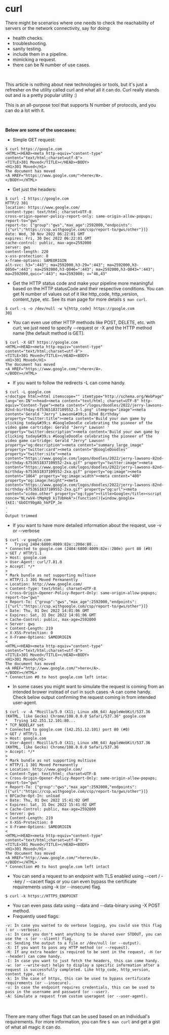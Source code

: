 # curl #

There might be scenarios where one needs to check the reachability of servers or the network connectivity, say for doing:
- health checks.
- troubleshooting.
- sanity testing.
- include them in a pipeline.
- mimicking a request. 
- there can be N number of use cases.

</br>


This article is nothing about new technologies or tools, but it's just a refresher on the utility called curl and what all it can do. Curl really stands out and is a pretty popular utility :)

This is an all-purpose tool that supports N number of protocols, and you can do a lot with it.

</br>


**Below are some of the usecases:**
- Simple GET request:
```
$ curl https://google.com
<HTML><HEAD><meta http-equiv="content-type" content="text/html;charset=utf-8">
<TITLE>301 Moved</TITLE></HEAD><BODY>
<H1>301 Moved</H1>
The document has moved
<A HREF="https://www.google.com/">here</A>.
</BODY></HTML>
```
- Get just the headers:
```
$ curl -I https://google.com
HTTP/2 301
location: https://www.google.com/
content-type: text/html; charset=UTF-8
cross-origin-opener-policy-report-only: same-origin-allow-popups; report-to="gws"
report-to: {"group":"gws","max_age":2592000,"endpoints":[{"url":"https://csp.withgoogle.com/csp/report-to/gws/other"}]}
date: Wed, 30 Nov 2022 06:22:01 GMT
expires: Fri, 30 Dec 2022 06:22:01 GMT
cache-control: public, max-age=2592000
server: gws
content-length: 220
x-xss-protection: 0
x-frame-options: SAMEORIGIN
alt-svc: h3=":443"; ma=2592000,h3-29=":443"; ma=2592000,h3-Q050=":443"; ma=2592000,h3-Q046=":443"; ma=2592000,h3-Q043=":443"; ma=2592000,quic=":443"; ma=2592000; v="46,43"
```
- Get the HTTP status code and make your pipeline more meaningful based on the HTTP statusCode and their respective conditions. You can get N number of values out of it like http_code, http_version, content_type, etc. See its man page for more details `$ man curl`.
```
$ curl -s -o /dev/null -w %{http_code} https://google.com
301
```
- You can even use other HTTP methods like POST, DELETE, etc. with curl; we just need to specify --request or -X and the HTTP method name [the default method is GET].
```
$ curl -X GET https://google.com
<HTML><HEAD><meta http-equiv="content-type" content="text/html;charset=utf-8">
<TITLE>301 Moved</TITLE></HEAD><BODY>
<H1>301 Moved</H1>
The document has moved
<A HREF="https://www.google.com/">here</A>.
</BODY></HTML>
```
- If you want to follow the redirects -L can come handy.
```
$ curl -L google.com 
<!doctype html><html itemscope="" itemtype="http://schema.org/WebPage" lang="en-IN"><head><meta content="text/html; charset=UTF-8" http-equiv="Content-Type"><meta content="/logos/doodles/2022/jerry-lawsons-82nd-birthday-6753651837109552.3-l.png" itemprop="image"><meta content='Gerald "Jerry" Lawson&#39;s 82nd Birthday' property="twitter:title"><meta content='Build your own game by clicking today&#39;s #GoogleDoodle celebrating the pioneer of the video game cartridge: Gerald "Jerry" Lawson! ' property="twitter:description"><meta content='Build your own game by clicking today&#39;s #GoogleDoodle celebrating the pioneer of the video game cartridge: Gerald "Jerry" Lawson! ' property="og:description"><meta content="summary_large_image" property="twitter:card"><meta content="@GoogleDoodles" property="twitter:site"><meta content="https://www.google.com/logos/doodles/2022/jerry-lawsons-82nd-birthday-6753651837109552-2xa.gif" property="twitter:image"><meta content="https://www.google.com/logos/doodles/2022/jerry-lawsons-82nd-birthday-6753651837109552-2xa.gif" property="og:image"><meta content="1064" property="og:image:width"><meta content="400" property="og:image:height"><meta content="https://www.google.com/logos/doodles/2022/jerry-lawsons-82nd-birthday-6753651837109552-2xa.gif" property="og:url"><meta content="video.other" property="og:type"><title>Google</title><script nonce="NLrwV4-tMqHq9_kiTUbHoA">(function(){window.google={kEI:'GbOIY9bgAb_hkPIP_Je
.
.
Output trimmed
```
- If you want to have more detailed information about the request, use -v or --verbose
```
$ curl -v google.com 
*   Trying 2404:6800:4009:82e::200e:80...
* Connected to google.com (2404:6800:4009:82e::200e) port 80 (#0)
> GET / HTTP/1.1
> Host: google.com
> User-Agent: curl/7.81.0
> Accept: */*
> 
* Mark bundle as not supporting multiuse
< HTTP/1.1 301 Moved Permanently
< Location: http://www.google.com/
< Content-Type: text/html; charset=UTF-8
< Cross-Origin-Opener-Policy-Report-Only: same-origin-allow-popups; report-to="gws"
< Report-To: {"group":"gws","max_age":2592000,"endpoints":[{"url":"https://csp.withgoogle.com/csp/report-to/gws/other"}]}
< Date: Thu, 01 Dec 2022 14:01:06 GMT
< Expires: Sat, 31 Dec 2022 14:01:06 GMT
< Cache-Control: public, max-age=2592000
< Server: gws
< Content-Length: 219
< X-XSS-Protection: 0
< X-Frame-Options: SAMEORIGIN
< 
<HTML><HEAD><meta http-equiv="content-type" content="text/html;charset=utf-8">
<TITLE>301 Moved</TITLE></HEAD><BODY>
<H1>301 Moved</H1>
The document has moved
<A HREF="http://www.google.com/">here</A>.
</BODY></HTML>
* Connection #0 to host google.com left intac
```
- In some cases you might want to simulate the request is coming from an intended brower instead of curl in such cases -A can come handy. Check below output confirming the request coming in from intended user-agent.
```
$ curl -v -A "Mozilla/5.0 (X11; Linux x86_64) AppleWebKit/537.36 (KHTML, like Gecko) Chrome/108.0.0.0 Safari/537.36" google.com 
*   Trying 142.251.12.101:80...
* TCP_NODELAY set
* Connected to google.com (142.251.12.101) port 80 (#0)
> GET / HTTP/1.1
> Host: google.com
> User-Agent: Mozilla/5.0 (X11; Linux x86_64) AppleWebKit/537.36 (KHTML, like Gecko) Chrome/108.0.0.0 Safari/537.36
> Accept: */*
> 
* Mark bundle as not supporting multiuse
< HTTP/1.1 301 Moved Permanently
< Location: http://www.google.com/
< Content-Type: text/html; charset=UTF-8
< Cross-Origin-Opener-Policy-Report-Only: same-origin-allow-popups; report-to="gws"
< Report-To: {"group":"gws","max_age":2592000,"endpoints":[{"url":"https://csp.withgoogle.com/csp/report-to/gws/other"}]}
< BFCache-Opt-In: unload
< Date: Thu, 01 Dec 2022 15:41:02 GMT
< Expires: Sat, 31 Dec 2022 15:41:02 GMT
< Cache-Control: public, max-age=2592000
< Server: gws
< Content-Length: 219
< X-XSS-Protection: 0
< X-Frame-Options: SAMEORIGIN
< 
<HTML><HEAD><meta http-equiv="content-type" content="text/html;charset=utf-8">
<TITLE>301 Moved</TITLE></HEAD><BODY>
<H1>301 Moved</H1>
The document has moved
<A HREF="http://www.google.com/">here</A>.
</BODY></HTML>
* Connection #0 to host google.com left intact
```
- You can send a request to an endpoint with TLS enabled using --cert / --key / --cacert flags or you can even bypass the certificate requirements using -k (or --insecure) flag. 
```
$ curl -k https://HTTPS_ENDPOINT
```
- You can even pass data using --data and --data-binary using -X POST method.
- Frequently used flags:
```
-v: In case you wanted to do verbose logging, you could use this flag ( or --verbose).
-s: In case you don't want anything to be shared over STDOUT, you can use the -s (or --slient) flag.
-o: Sending the output to a file or /dev/null (or --output).
-X: If you want to pass any HTTP method (or --request).
-H: If any extra header is required to be sent in the request, -H (or --header) can come handy.
-I: In case you want to just fetch the headers, this can come handy.
-w: (or --write-out) helps to display a specific information after a request is successfully completed. Like http_code, http_version, content_type, etc.
-k: In the case of https, this can be used to bypass certificate requirements (or --insecure).
-u: In case the endpoint requires credentials, this can be used to pass in the username and password (or --user).
-A: Simulate a request from custom useragent (or --user-agent).
```
<br><br>
There are many other flags that can be used based on an individual's requirements. For more information, you can fire `$ man curl` and get a gist of what all magic it can do.
